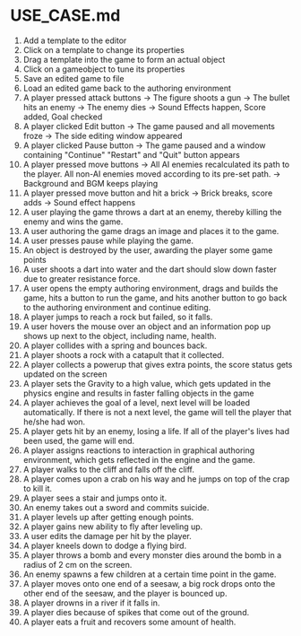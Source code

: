 # USE_CASE.md

1. Add a template to the editor
2. Click on a template to change its properties
3. Drag a template into the game to form an actual object
4. Click on a gameobject to tune its properties
5. Save an edited game to file
6. Load an edited game back to the authoring environment
7. A player pressed attack buttons -> The figure shoots a gun -> The bullet hits an enemy -> The enemy dies -> Sound Effects happen, Score added, Goal checked
8. A player clicked Edit button -> The game paused and all movements froze -> The side editing window appeared
9. A player clicked Pause button -> The game paused and a window containing "Continue" "Restart" and "Quit" button appears
10. A player pressed move buttons -> All AI enemies recalculated its path to the player. All non-AI enemies moved according to its pre-set path. -> Background and BGM keeps playing
11. A player pressed move button and hit a brick -> Brick breaks, score adds -> Sound effect happens
12. A user playing the game throws a dart at an enemy, thereby killing the enemy and wins the game.
13. A user authoring the game drags an image and places it to the game.
14. A user presses pause while playing the game.
15. An object is destroyed by the user, awarding the player some game points
16. A user shoots a dart into water and the dart should slow down faster due to greater resistance force.
17. A user opens the empty authoring environment, drags and builds the game, hits a button to run the game, and hits another button to go back to the authoring environment and continue editing. 
18. A player jumps to reach a rock but failed, so it falls.
19. A user hovers the mouse over an object and an information pop up shows up next to the object, including name, health. 
20. A player collides with a spring and bounces back. 
21. A player shoots a rock with a catapult that it collected.
22. A player collects a powerup that gives extra points, the score status gets updated on the screen
23. A player sets the Gravity to a high value, which gets updated in the physics engine and results in faster falling objects in the game
24. A player achieves the goal of a level, next level will be loaded automatically. If there is not a next level, the game will tell the player that he/she had won. 
25. A player gets hit by an enemy, losing a life. If all of the player's lives had been used, the game will end.
26. A player assigns reactions to interaction in graphical authoring environment, which gets reflected in the engine and the game.
27. A player walks to the cliff and falls off the cliff. 
28. A player comes upon a crab on his way and he jumps on top of the crap to kill it. 
29. A player sees a stair and jumps onto it. 
30. An enemy takes out a sword and commits suicide. 
31. A player levels up after getting enough points.
32. A player gains new ability to fly after leveling up.
33. A user edits the damage per hit by the player.
34. A player kneels down to dodge a flying bird.
35. A player throws a bomb and every monster dies around the bomb in a radius of 2 cm on the screen.
36. An enemy spawns a few children at a certain time point in the game.
37. A player moves onto one end of a seesaw, a big rock drops onto the other end of the seesaw, and the player is bounced up.
38. A player drowns in a river if it falls in.
39. A player dies because of spikes that come out of the ground.
40. A player eats a fruit and recovers some amount of health.

